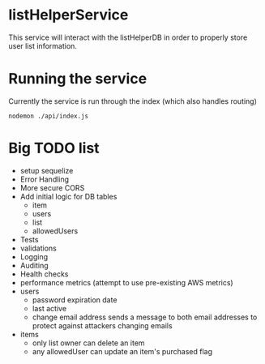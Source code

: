 # listHelperService

This service will interact with the listHelperDB in order to properly store user list information.

# Running the service

Currently the service is run through the index (which also handles routing)

`nodemon ./api/index.js`

# Big TODO list
* setup sequelize
* Error Handling
* More secure CORS
* Add initial logic for DB tables
    * item
    * users
    * list
    * allowedUsers
* Tests
* validations
* Logging
* Auditing
* Health checks
* performance metrics (attempt to use pre-existing AWS metrics)
* users
    * password expiration date
    * last active
    * change email address sends a message to both email addresses to protect against attackers changing emails
* items
    * only list owner can delete an item
    * any allowedUser can update an item's purchased flag